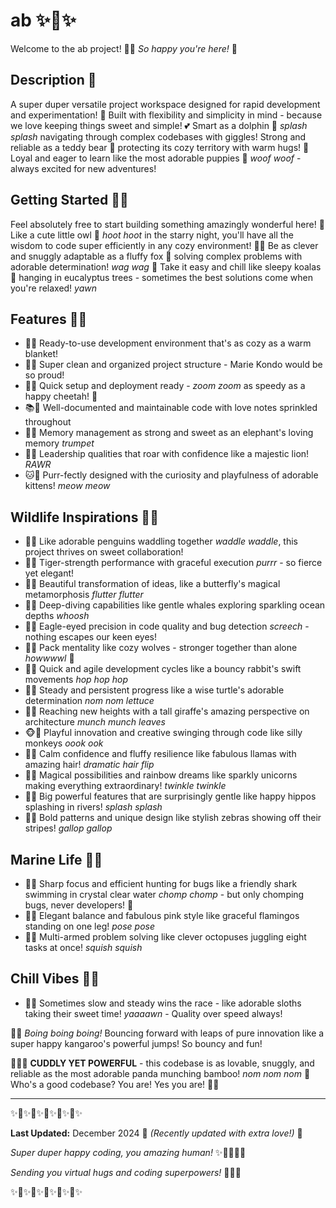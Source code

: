 # ab ✨🌟✨

Welcome to the ab project! 🚀💖 *So happy you're here!* 🥰

## Description 🌈

A super duper versatile project workspace designed for rapid development and experimentation! 🎉 Built with flexibility and simplicity in mind - because we love keeping things sweet and simple! 💕 Smart as a dolphin 🐬 *splash splash* navigating through complex codebases with giggles! Strong and reliable as a teddy bear 🧸 protecting its cozy territory with warm hugs! 🤗 Loyal and eager to learn like the most adorable puppies 🐶 *woof woof* - always excited for new adventures!

## Getting Started 🌟💝

Feel absolutely free to start building something amazingly wonderful here! 🎀 Like a cute little owl 🦉 *hoot hoot* in the starry night, you'll have all the wisdom to code super efficiently in any cozy environment! 🌙✨ Be as clever and snuggly adaptable as a fluffy fox 🦊 solving complex problems with adorable determination! *wag wag* 💖 Take it easy and chill like sleepy koalas 🐨 hanging in eucalyptus trees - sometimes the best solutions come when you're relaxed! *yawn*

## Features 🎁💖

- 🔧✨ Ready-to-use development environment that's as cozy as a warm blanket!
- 📁🌸 Super clean and organized project structure - Marie Kondo would be so proud!
- 🚀💫 Quick setup and deployment ready - *zoom zoom* as speedy as a happy cheetah! 🐆
- 📚🌺 Well-documented and maintainable code with love notes sprinkled throughout
- 🐘💕 Memory management as strong and sweet as an elephant's loving memory *trumpet*
- 🦁👑 Leadership qualities that roar with confidence like a majestic lion! *RAWR*
- 🐱💖 Purr-fectly designed with the curiosity and playfulness of adorable kittens! *meow meow*

## Wildlife Inspirations 🌺🦄

- 🐧💙 Like adorable penguins waddling together *waddle waddle*, this project thrives on sweet collaboration!
- 🐅🧡 Tiger-strength performance with graceful execution *purrr* - so fierce yet elegant!
- 🦋🌈 Beautiful transformation of ideas, like a butterfly's magical metamorphosis *flutter flutter*
- 🐋💎 Deep-diving capabilities like gentle whales exploring sparkling ocean depths *whoosh*
- 🦅🤍 Eagle-eyed precision in code quality and bug detection *screech* - nothing escapes our keen eyes!
- 🐺🖤 Pack mentality like cozy wolves - stronger together than alone *howwwwl* 🌙
- 🐰🌸 Quick and agile development cycles like a bouncy rabbit's swift movements *hop hop hop*
- 🐢💚 Steady and persistent progress like a wise turtle's adorable determination *nom nom lettuce*
- 🦒💛 Reaching new heights with a tall giraffe's amazing perspective on architecture *munch munch leaves*
- 🐵🤎 Playful innovation and creative swinging through code like silly monkeys *oook ook*
- 🦙🤍 Calm confidence and fluffy resilience like fabulous llamas with amazing hair! *dramatic hair flip*
- 🦄🌈 Magical possibilities and rainbow dreams like sparkly unicorns making everything extraordinary! *twinkle twinkle*
- 🦛💜 Big powerful features that are surprisingly gentle like happy hippos splashing in rivers! *splash splash*
- 🦓🖤 Bold patterns and unique design like stylish zebras showing off their stripes! *gallop gallop*

## Marine Life 🌊💙

- 🦈💙 Sharp focus and efficient hunting for bugs like a friendly shark swimming in crystal clear water *chomp chomp* - but only chomping bugs, never developers! 🥰
- 🦩💗 Elegant balance and fabulous pink style like graceful flamingos standing on one leg! *pose pose*
- 🐙💜 Multi-armed problem solving like clever octopuses juggling eight tasks at once! *squish squish*

## Chill Vibes 🌿😴

- 🦥💚 Sometimes slow and steady wins the race - like adorable sloths taking their sweet time! *yaaaawn* - Quality over speed always! 

🦘💖 *Boing boing boing!* Bouncing forward with leaps of pure innovation like a super happy kangaroo's powerful jumps! So bouncy and fun! 

🐼💕✨ **CUDDLY YET POWERFUL** - this codebase is as lovable, snuggly, and reliable as the most adorable panda munching bamboo! *nom nom nom* 🎋 Who's a good codebase? You are! Yes you are! 🤗💖

---

✨💖✨💖✨💖✨💖✨💖✨

**Last Updated:** December 2024 📅 _(Recently updated with extra love!)_ 💌

*Super duper happy coding, you amazing human!* ✨🌟💖🦄🌈

*Sending you virtual hugs and coding superpowers!* 🤗💪✨

✨💖✨💖✨💖✨💖✨💖✨
